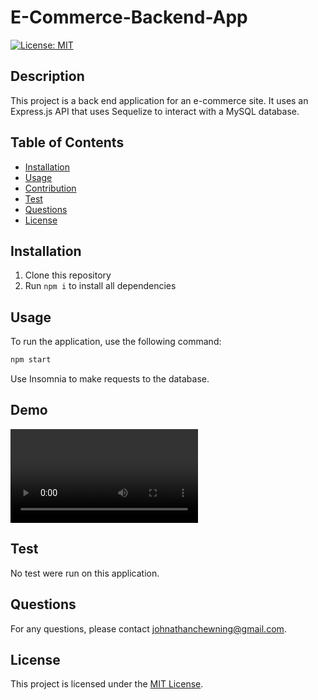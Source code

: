 # E-Commerce-Backend-App

[![License: MIT](https://img.shields.io/badge/License-MIT-yellow.svg)](https://opensource.org/licenses/MIT)

## Description

This project is a back end application for an e-commerce site. It uses an Express.js API that uses Sequelize to interact with a MySQL database.

## Table of Contents

- [Installation](#installation)
- [Usage](#usage)
- [Contribution](#contribution)
- [Test](#test)
- [Questions](#questions)
- [License](#license)

## Installation

1. Clone this repository
2. Run ```npm i``` to install all dependencies

## Usage

To run the application, use the following command:

```bash
npm start
```
Use Insomnia to make requests to the database.

## Demo

<video controls src="./assets/ecommerce.mp4" title="Demo"></video>

## Test

No test were run on this application.

## Questions

For any questions, please contact [johnathanchewning@gmail.com](mailto:johnathanchewning@gmail.com).

## License

This project is licensed under the [MIT License](https://opensource.org/licenses/MIT).